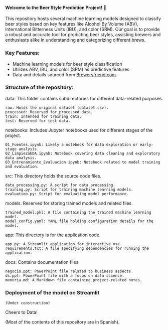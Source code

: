 #### Welcome to the Beer Style Prediction Project! 🍻

This repository hosts several machine learning models designed to classify beer styles based on key features like Alcohol By Volume (ABV), International Bitterness Units (IBU), and color (SRM). Our goal is to provide a robust and accurate tool for predicting beer styles, assisting brewers and enthusiasts alike in understanding and categorizing different brews.

### Key Features:

+ Machine learning models for beer style classification
+ Utilizes ABV, IBU, and color (SRM) as predictive features
+ Data and details sourced from  [Brewersfriend.com](https://www.brewersfriend.com/beer-charts/).
  
### Structure of the repository:
data: This folder contains subdirectories for different data-related purposes.

    raw: Holds the original dataset (dataset.csv).
    processed: Reserved for processed data.
    train: Intended for training data.
    test: Reserved for test data.
notebooks: Includes Jupyter notebooks used for different stages of the project.

    01_Fuentes.ipynb: Likely a notebook for data exploration or early-stage analysis.
    02_LimpiezaEDA.ipynb: Notebook covering data cleaning and exploratory data analysis.
    03_Entrenamiento_Evaluacion.ipynb: Notebook related to model training and evaluation.
src: This directory holds the source code files.

    data_processing.py: A script for data processing.
    training.py: Script for training machine learning models.
    evaluation.py: Script for evaluating model performance.
models: Reserved for storing trained models and related files.

    trained_model.pkl: A file containing the trained machine learning model.
    model_config.yaml: YAML file holding configuration details for the model.
app: This directory is for the application code.

    app.py: A Streamlit application for interactive use.
    requirements.txt: A file specifying dependencies for running the application.
docs: Contains documentation files.

    negocio.ppt: PowerPoint file related to business aspects.
    ds.ppt: PowerPoint file with a focus on data science.
    memoria.md: A Markdown file containing project-related notes.

### Deployment of the model on Streamlit
    (Under construction)
    
Cheers to Data!

(Most of the contents of this repository are in Spanish).